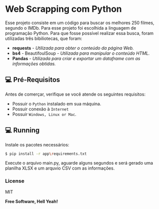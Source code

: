 # __Web Scrapping com Python__
Esse projeto consiste em um código para buscar os melhores 250 filmes, segundo o IMDb.
Para esse projeto foi escolhida a linguagem de programação Python. Para que fosse possível realizar essa busca, foram utilizadas três bibiliotecas, que foram:
- **requests** - *Utilizada para obter o conteúdo da página Web.*
- **bs4** - BeautifoulSoup - *Utilizada para manipular o conteúdo HTML.*
- **Pandas** - *Utilizada para criar e exportar um dataframe com as informações obtidas.*

## 💻 Pré-Requisitos

Antes de comerçar, verifique se você atende os seguintes requisitos:
* Possuir o `Python` instalado em sua máquina.
* Possuir conexão à `Internet`
* Possuir  `Windows, Linux or Mac`.

## 💻 Running
Instale os pacotes necessários:
```sh
$ pip install -r app\requirements.txt
```
Execute o arquivo main.py, aguarde alguns segundos e será gerado uma planilha XLSX e um arquvio CSV com as informações.

### License
MIT

**Free Software, Hell Yeah!**
